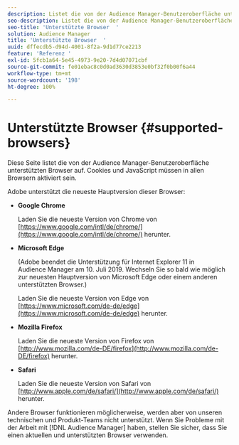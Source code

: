 ```yaml
---
description: Listet die von der Audience Manager-Benutzeroberfläche unterstützten Browser auf. Cookies und JavaScript müssen in allen Browsern aktiviert sein.
seo-description: Listet die von der Audience Manager-Benutzeroberfläche unterstützten Browser auf. Cookies und JavaScript müssen in allen Browsern aktiviert sein.
seo-title: 'Unterstützte Browser  '
solution: Audience Manager
title: 'Unterstützte Browser  '
uuid: dffecdb5-d94d-4001-8f2a-9d1d77ce2213
feature: 'Referenz '
exl-id: 5fcb1a64-5e45-4973-9e20-7d4d07071cbf
source-git-commit: fe01ebac8c0d0ad3630d3853e0bf32f0b00f6a44
workflow-type: tm+mt
source-wordcount: '198'
ht-degree: 100%

---
```


# Unterstützte Browser {#supported-browsers} 

Diese Seite listet die von der Audience Manager-Benutzeroberfläche unterstützten Browser auf. Cookies und JavaScript müssen in allen Browsern aktiviert sein.

<!-- 

c_supported_browsers.xml

 -->

Adobe unterstützt die neueste Hauptversion dieser Browser:

* **Google Chrome**

   Laden Sie die neueste Version von Chrome von [https://www.google.com/intl/de/chrome/](https://www.google.com/intl/de/chrome/) herunter.

* **Microsoft Edge**

   (Adobe beendet die Unterstützung für Internet Explorer 11 in Audience Manager am 10. Juli 2019. Wechseln Sie so bald wie möglich zur neuesten Hauptversion von Microsoft Edge oder einem anderen unterstützten Browser.)

   Laden Sie die neueste Version von Edge von [https://www.microsoft.com/de-de/edge](https://www.microsoft.com/de-de/edge) herunter.

* **Mozilla Firefox**

   Laden Sie die neueste Version von Firefox von [http://www.mozilla.com/de-DE/firefox](http://www.mozilla.com/de-DE/firefox) herunter.

* **Safari**

   Laden Sie die neueste Version von Safari von [http://www.apple.com/de/safari/](http://www.apple.com/de/safari/) herunter.

Andere Browser funktionieren möglicherweise, werden aber von unseren technischen und Produkt-Teams nicht unterstützt. Wenn Sie Probleme mit der Arbeit mit [!DNL Audience Manager] haben, stellen Sie sicher, dass Sie einen aktuellen und unterstützten Browser verwenden.
